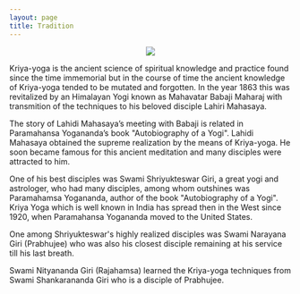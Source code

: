 ```yaml
---
layout: page
title: Tradition
---
```


<center><img src="/assets/img/gurus.png"></center>

Kriya-yoga is the ancient science of spiritual knowledge and practice found since the time immemorial but in the course of time the ancient knowledge of Kriya-yoga tended to be mutated and forgotten. In the year 1863 this was revitalized by an Himalayan Yogi known as Mahavatar Babaji Maharaj with transmition of the techniques to his beloved disciple Lahiri Mahasaya. 

The story of Lahidi Mahasaya’s meeting with Babaji is related in Paramahansa Yogananda’s book "Autobiography of a  Yogi". Lahidi Mahasaya obtained the supreme realization by the means of Kriya-yoga. He soon became
famous for this ancient meditation and many disciples were attracted to him.

One of his best disciples was Swami Shriyukteswar Giri, a great yogi and astrologer, who had many disciples, among whom outshines was Paramahamsa Yogananda, author of the book "Autobiography of a Yogi". Kriya Yoga
which is well known in India has spread then in the West since 1920, when Paramahansa Yogananda moved to the United States. 

One among Shriyukteswar's highly realized disciples was Swami Narayana Giri (Prabhujee) who was also his closest disciple remaining at his service till his last breath.


Swami Nityananda Giri (Rajahamsa) learned the Kriya-yoga techniques from Swami Shankarananda Giri who is a disciple of  Prabhujee.
